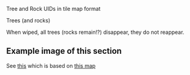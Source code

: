 Tree and Rock UIDs in tile map format

Trees (and rocks)

When wiped, all trees (rocks remain!?) disappear, they do not reappear.

## Example image of this section
See [this](https://github.com/sourcehold/sourcehold-maps/tree/master/resources/example_section_images/1004.png)
which is based on [this map](https://github.com/sourcehold/sourcehold-maps/tree/master/resources/example_section_images/example.sav)